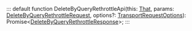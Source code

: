:::
default function DeleteByQueryRethrottleApi(this: [That](./That.md), params: [DeleteByQueryRethrottleRequest](./DeleteByQueryRethrottleRequest.md), options?: [TransportRequestOptions](./TransportRequestOptions.md)): Promise<[DeleteByQueryRethrottleResponse](./DeleteByQueryRethrottleResponse.md)>;
:::
